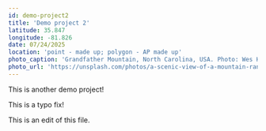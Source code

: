 ```yaml
---
id: demo-project2
title: 'Demo project 2'
latitude: 35.847
longitude: -81.826
date: 07/24/2025
location: 'point - made up; polygon - AP made up'
photo_caption: 'Grandfather Mountain, North Carolina, USA. Photo: Wes Hicks'
photo_url: 'https://unsplash.com/photos/a-scenic-view-of-a-mountain-range-in-the-fall-Ag6m0LZNwnE'
---
```


This is another demo project!

This is a typo fix!

This is an edit of this file.
